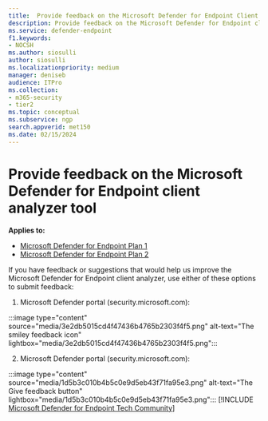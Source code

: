 ```yaml
---
title:  Provide feedback on the Microsoft Defender for Endpoint Client Analyzer tool
description: Provide feedback on the Microsoft Defender for Endpoint client analyzer tool
ms.service: defender-endpoint
f1.keywords:
- NOCSH
ms.author: siosulli
author: siosulli
ms.localizationpriority: medium
manager: deniseb
audience: ITPro
ms.collection: 
- m365-security
- tier2
ms.topic: conceptual
ms.subservice: ngp
search.appverid: met150
ms.date: 02/15/2024
---
```


# Provide feedback on the Microsoft Defender for Endpoint client analyzer tool

**Applies to:**
- [Microsoft Defender for Endpoint Plan 1](https://go.microsoft.com/fwlink/?linkid=2154037)
- [Microsoft Defender for Endpoint Plan 2](https://go.microsoft.com/fwlink/?linkid=2154037)

If you have feedback or suggestions that would help us improve the Microsoft Defender for Endpoint client analyzer, use either of these options to submit feedback:

1. Microsoft Defender portal (security.microsoft.com):

:::image type="content" source="media/3e2db5015cd4f47436b4765b2303f4f5.png" alt-text="The smiley feedback icon" lightbox="media/3e2db5015cd4f47436b4765b2303f4f5.png":::

2. Microsoft Defender portal (security.microsoft.com):

:::image type="content" source="media/1d5b3c010b4b5c0e9d5eb43f71fa95e3.png" alt-text="The Give feedback button" lightbox="media/1d5b3c010b4b5c0e9d5eb43f71fa95e3.png":::
[!INCLUDE [Microsoft Defender for Endpoint Tech Community](../../includes/defender-mde-techcommunity.md)]
